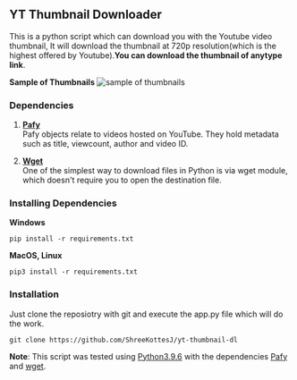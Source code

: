 ## YT Thumbnail Downloader

This is a python script which can download you with the Youtube video thumbnail, It will download the thumbnail at 720p resolution(which is the highest offered by Youtube).**You can download the thumbnail of anytype link**.

**Sample of Thumbnails**
![sample of thumbnails](https://user-images.githubusercontent.com/67730727/130006342-7ead38d8-3078-4b6f-aba2-6b832eb59479.png)

### Dependencies

 1. [**Pafy**](https://pypi.org/project/pafy/)       
 Pafy objects relate to videos hosted on YouTube. They hold metadata such as title, viewcount, author and video ID.

 2. [**Wget**](https://pypi.org/project/wget/)   
 One of the simplest way to download files in Python is via wget module, which doesn't require you to open the destination file.
 
### Installing Dependencies

**Windows**

```
pip install -r requirements.txt
```
**MacOS, Linux**

```
pip3 install -r requirements.txt
```

### Installation

Just clone the reposiotry with git and execute the app.py file which will do the work.

```
git clone https://github.com/ShreeKottesJ/yt-thumbnail-dl
```

**Note**: This script was tested using [Python3.9.6]("https://www.python.org/") with the dependencies [Pafy](https://pypi.org/project/pafy/) and [wget](https://pypi.org/project/wget/).
